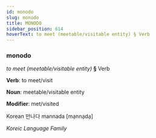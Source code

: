 ```yaml
---
id: monodo
slug: monodo
title: MONODO
sidebar_position: 614
hoverText: to meet (meetable/visitable entity) § Verb
---
```


### monodo

*to meet (meetable/visitable entity)* **§** Verb

**Verb**: to meet/visit

**Noun**: meetable/visitable entity

**Modifier**: met/visited

Korean 만나다 mannada [ma̠nna̠da̠]

*Koreic Language Family*